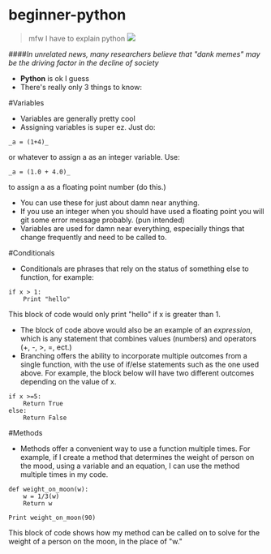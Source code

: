 # beginner-python

>mfw I have to explain python ![](http://i0.kym-cdn.com/entries/icons/original/000/018/433/eaZrosc.png)

####_In unrelated news, many researchers believe that "dank memes" may be the driving factor in the decline of society_

* **Python** is ok I guess
* There's really only 3 things to know:

#Variables
* Variables are generally pretty cool
* Assigning variables is super ez. Just do:
```
_a = (1+4)_
```
or whatever to assign a as an integer variable.
Use:
```
_a = (1.0 + 4.0)_
```
 to assign a as a floating point number (do this.)
* You can use these for just about damn near anything.
* If you use an integer when you should have used a floating point you will git some error message probably. (pun intended)
* Variables are used for damn near everything, especially things that change frequently and need to be called to.

#Conditionals
* Conditionals are phrases that rely on the status of something else to function, for example:
```
if x > 1:
    Print "hello"
```
This block of code would only print "hello" if x is greater than 1.
* The block of code above would also be an example of an _expression_, which is any statement that combines values (numbers) and operators (+, -, >, =, ect.)
* Branching offers the ability to incorporate multiple outcomes from a single function, with the use of if/else statements such as the one used above.  For example, the block below will have two different outcomes depending on the value of x.

```
if x >=5:
    Return True
else:
    Return False
```
#Methods
* Methods offer a convenient way to use a function multiple times.  For example, if I create a method that determines the weight of person on the mood, using a variable and an equation, I can use the method multiple times in my code.
```
def weight_on_moon(w):
    w = 1/3(w)
    Return w    

Print weight_on_moon(90)
```
This block of code shows how my method can be called on to solve for the weight of a person on the moon, in the place of "w."
